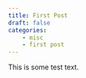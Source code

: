 ```yaml
---
title: First Post
draft: false
categories:
    - misc
    - first post
---
```


This is some test text.